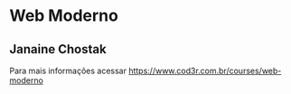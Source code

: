 # Web Moderno

## Janaine Chostak

Para mais informações acessar https://www.cod3r.com.br/courses/web-moderno
